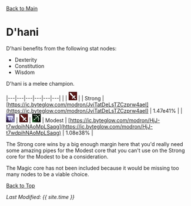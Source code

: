 [Back to Main](index.md)

# D'hani

D'hani benefits from the following stat nodes:
* Dexterity
* Constitution
* Wisdom

D'hani is a melee champion.

|---|---|---|---|---|---|
|   | ![Melee Icon](images\melee.png) |   | Strong  | [https://ic.byteglow.com/modron/JviTatDeLsTZCzprw4aeI](https://ic.byteglow.com/modron/JviTatDeLsTZCzprw4aeI) | 1.47e41% |
| ![Magic Icon](images\magic.png) | ![Melee Icon](images\melee.png) | ![Ranged Icon](images\ranged.png) | Modest  | [https://ic.byteglow.com/modron/HjJ-t7wdpihNAoMpLSaqg](https://ic.byteglow.com/modron/HjJ-t7wdpihNAoMpLSaqg) | 1.08e38% |

The Strong core wins by a big enough margin here that you'd really need some amazing pipes for the Modest core that you can't use on the Strong core for the Modest to be a consideration.

The Magic core has not been included because it would be missing too many nodes to be a viable choice.

[Back to Top](#top)

*Last Modified: {{ site.time }}*